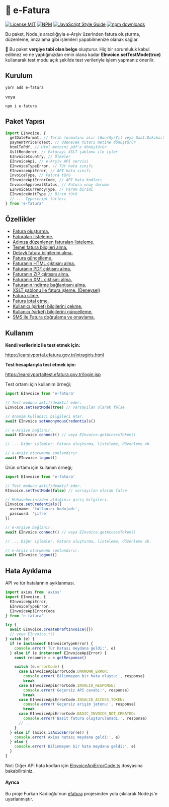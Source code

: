 # 🧾 e-Fatura

[![License MIT](https://img.shields.io/badge/licence-MIT-blue.svg)](https://github.com/bilaleren/e-fatura/blob/master/LICENCE)
[![NPM](https://img.shields.io/npm/v/e-fatura.svg)](https://www.npmjs.com/package/e-fatura)
[![JavaScript Style Guide](https://img.shields.io/badge/code_style-standard-brightgreen.svg)](https://standardjs.com)
[![npm downloads](https://img.shields.io/npm/dt/e-fatura.svg)](#kurulum)

Bu paket, Node.js aracılığıyla e-Arşiv üzerinden fatura oluşturma, düzenleme, imzalama gibi işlemleri yapabilmenize olanak sağlar.

🚨 Bu paket **vergiye tabî olan belge** oluşturur. Hiç bir sorumluluk kabul edilmez ve ne yaptığınızdan emin olana kadar **EInvoice.setTestMode(true)** kullanarak test modu açık şekilde test verileriyle işlem yapmanız önerilir.

## Kurulum

```shell
yarn add e-fatura
```

veya

```shell
npm i e-fatura
```

## Paket Yapısı

```typescript
import EInvoice, {
  getDateFormat, // Tarih formatını alır (Gün/Ay/Yıl veya Saat:Dakika:Saniye)
  paymentPriceToText, // Ödenecek tutarı metine dönüştürür
  htmlToPdf, // Html metnini pdf'e dönüştürür
  XsltRenderer, // Faturayı XSLT şablonu ile işler
  EInvoiceCountry, // Ülkeler
  EInvoiceApi, // e-Arşiv API servisi
  EInvoiceTypeError, // Tür hata sınıfı
  EInvoiceApiError, // API hata sınıfı
  InvoiceType, // Fatura türü
  EInvoiceApiErrorCode, // API hata kodları
  InvoiceApprovalStatus, // Fatura onay durumu
  EInvoiceCurrencyType, // Param birimi
  EInvoiceUnitType // Birim türü
  // ... Typescript türleri
} from 'e-fatura'
```

## Özellikler

- [Fatura oluşturma.](docs/CREATE_DRAFT_INVOICE.md)
- [Faturaları listeleme.](docs/GET_BASIC_INVOICES.md)
- [Adınıza düzenlenen faturaları listeleme.](docs/GET_BASIC_INVOICES_ISSUED_TO_ME.md)
- [Temel fatura bilgileri alma.](docs/FIND_BASIC_INVOICE.md)
- [Detaylı fatura bilgilerini alma.](docs/GET_INVOICE.md)
- [Fatura güncelleme.](docs/UPDATE_DRAFT_INVOICE.md)
- [Faturanın HTML çıktısını alma.](docs/GET_INVOICE_HTML.md)
- [Faturanın PDF çıktısını alma.](docs/GET_INVOICE_PDF.md)
- [Faturanın ZIP çıktısını alma.](docs/GET_INVOICE_ZIP.md)
- [Faturanın XML çıktısını alma.](docs/GET_INVOICE_XML.md)
- [Faturanın indirme bağlantısını alma.](docs/GET_INVOICE_DOWNLOAD_URL.md)
- [XSLT şablonu ile fatura işleme. (Deneysel)](docs/INVOICE_XSLT_RENDERER.md)
- [Fatura silme.](docs/DELETE_DRAFT_INVOICE.md)
- [Fatura iptal etme.](docs/CREATE_CANCEL_REQUEST_FOR_INVOICE.md)
- [Kullanıcı (şirket) bilgilerini çekme.](docs/GET_USER_INFORMATION.md)
- [Kullanıcı (şirket) bilgilerini güncelleme.](docs/UPDATE_USER_INFORMATION.md)
- [SMS ile Fatura doğrulama ve onaylama.](docs/SIGN_INVOICE_VIA_SMS.md)

## Kullanım

**Kendi verileriniz ile test etmek için:**

https://earsivportal.efatura.gov.tr/intragiris.html

**Test hesaplarıyla test etmek için:**

https://earsivportaltest.efatura.gov.tr/login.jsp

Test ortamı için kullanım örneği;

```typescript
import EInvoice from 'e-fatura'

// Test modunu aktif/deaktif eder.
EInvoice.setTestMode(true) // varsayılan olarak false

// Anonim kullanıcı bilgileri atar.
await EInvoice.setAnonymousCredentials()

// e-Arşive bağlanır.
await EInvoice.connect() // veya EInvoice.getAccessToken()

// ... Diğer işlemler. Fatura oluşturma, listeleme, düzenleme vb.

// e-Arşiv oturumunu sonlandırır.
await EInvoice.logout()
```

Ürün ortamı için kullanım örneği;

```typescript
import EInvoice from 'e-fatura'

// Test modunu aktif/deaktif eder.
EInvoice.setTestMode(false) // varsayılan olarak false

// Muhasebecinizden aldığınız giriş bilgileri.
EInvoice.setCredentials({
  username: 'kullanıcı kodu|adı',
  password: 'şifre'
})

// e-Arşive bağlanır.
await EInvoice.connect() // veya EInvoice.getAccessToken()

// ... Diğer işlemler. Fatura oluşturma, listeleme, düzenleme vb.

// e-Arşiv oturumunu sonlandırır.
await EInvoice.logout()
```


## Hata Ayıklama

API ve tür hatalarının ayıklanması.

```typescript
import axios from 'axios'
import EInvoice, {
  EInvoiceApiError,
  EInvoiceTypeError,
  EInvoiceApiErrorCode
} from 'e-fatura'

try {
  await EInvoice.createDraftInvoice({})
  // veya EInvoice.*()
} catch (e) {
  if (e instanceof EInvoiceTypeError) {
    console.error('Tür hatası meydana geldi:', e)
  } else if (e instanceof EInvoiceApiError) {
    const response = e.getResponse()

    switch (e.errorCode) {
      case EInvoiceApiErrorCode.UNKNOWN_ERROR:
        console.error('Bilinmeyen bir hata oluştu:', response)
        break
      case EInvoiceApiErrorCode.INVALID_RESPONSE:
        console.error('Geçersiz API cevabı:', response)
        break
      case EInvoiceApiErrorCode.INVALID_ACCESS_TOKEN:
        console.error('Geçersiz erişim jetonu:', response)
        break
      case EInvoiceApiErrorCode.BASIC_INVOICE_NOT_CREATED:
        console.error('Basit fatura oluşturulamadı:', response)
      // ...
    }
  } else if (axios.isAxiosError(e)) {
    console.error('Axios hatası meydana geldi:', e)
  } else {
    console.error('Bilinmeyen bir hata meydana geldi:', e)
  }
}
```

Not: Diğer API hata kodları için [EInvoiceApiErrorCode.ts](src/enums/EInvoiceApiErrorCode.ts) dosyasına bakabilirsiniz.

#### Ayrıca

Bu proje Furkan Kadıoğlu'nun [efatura](https://github.com/furkankadioglu/efatura) projesinden yola çıkılarak Node.js'e uyarlanmıştır.
